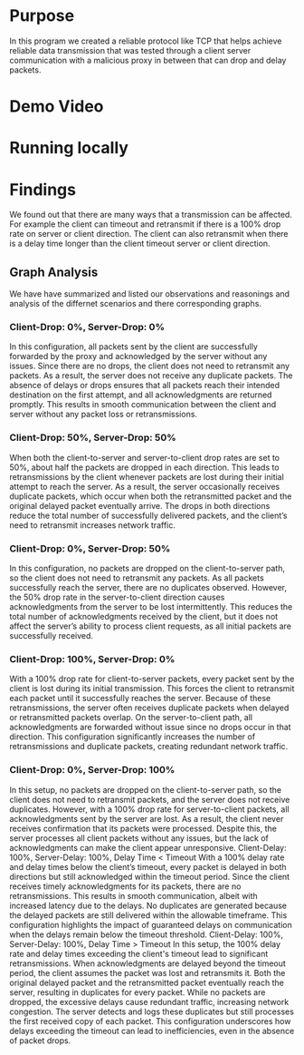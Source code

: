 # Purpose

In this program we created a reliable protocol like TCP that helps achieve reliable data transmission that was tested through a client server communication with a malicious proxy in between that can drop and delay packets.

# Demo Video

# Running locally

# Findings

We found out that there are many ways that a transmission can be affected. For example the client can timeout and retransmit if there is a 100% drop rate on server or client direction. 
The client can also retransmit when there is a delay time longer than the client timeout server or client direction.

## Graph Analysis

We have  have summarized and listed our observations and reasonings and analysis of the differnet scenarios and there corresponding graphs.

### Client-Drop: 0%, Server-Drop: 0%

In this configuration, all packets sent by the client are successfully forwarded by the proxy and acknowledged by the server without any issues.
Since there are no drops, the client does not need to retransmit any packets. As a result, the server does not receive any duplicate packets. 
The absence of delays or drops ensures that all packets reach their intended destination on the first attempt, and all acknowledgments are returned promptly. 
This results in smooth communication between the client and server without any packet loss or retransmissions.

### Client-Drop: 50%, Server-Drop: 50%

When both the client-to-server and server-to-client drop rates are set to 50%, about half the packets are dropped in each direction. 
This leads to retransmissions by the client whenever packets are lost during their initial attempt to reach the server. 
As a result, the server occasionally receives duplicate packets, which occur when both the retransmitted packet and the original delayed packet eventually arrive. 
The drops in both directions reduce the total number of successfully delivered packets, and the client’s need to retransmit increases network traffic.

### Client-Drop: 0%, Server-Drop: 50%

In this configuration, no packets are dropped on the client-to-server path, so the client does not need to retransmit any packets. 
As all packets successfully reach the server, there are no duplicates observed. 
However, the 50% drop rate in the server-to-client direction causes acknowledgments from the server to be lost intermittently. 
This reduces the total number of acknowledgments received by the client, but it does not affect the server’s ability to process client requests, as all initial packets are successfully received.

### Client-Drop: 100%, Server-Drop: 0%

With a 100% drop rate for client-to-server packets, every packet sent by the client is lost during its initial transmission. 
This forces the client to retransmit each packet until it successfully reaches the server. Because of these retransmissions, the server often receives duplicate packets when delayed or retransmitted packets overlap.
On the server-to-client path, all acknowledgments are forwarded without issue since no drops occur in that direction. This configuration significantly increases the number of retransmissions and duplicate packets, creating redundant network traffic.

### Client-Drop: 0%, Server-Drop: 100%

In this setup, no packets are dropped on the client-to-server path, so the client does not need to retransmit packets, and the server does not receive duplicates. However, with a 100% drop rate for server-to-client packets, all acknowledgments sent by the server are lost. As a result, the client never receives confirmation that its packets were processed. Despite this, the server processes all client packets without any issues, but the lack of acknowledgments can make the client appear unresponsive.
Client-Delay: 100%, Server-Delay: 100%, Delay Time < Timeout
With a 100% delay rate and delay times below the client’s timeout, every packet is delayed in both directions but still acknowledged within the timeout period. Since the client receives timely acknowledgments for its packets, there are no retransmissions. This results in smooth communication, albeit with increased latency due to the delays. No duplicates are generated because the delayed packets are still delivered within the allowable timeframe. This configuration highlights the impact of guaranteed delays on communication when the delays remain below the timeout threshold.
Client-Delay: 100%, Server-Delay: 100%, Delay Time > Timeout
In this setup, the 100% delay rate and delay times exceeding the client's timeout lead to significant retransmissions.
When acknowledgments are delayed beyond the timeout period, the client assumes the packet was lost and retransmits it. 
Both the original delayed packet and the retransmitted packet eventually reach the server, resulting in duplicates for every packet. 
While no packets are dropped, the excessive delays cause redundant traffic, increasing network congestion. The server detects and logs these duplicates but still processes the first received copy of each packet. This configuration underscores how delays exceeding the timeout can lead to inefficiencies, even in the absence of packet drops.




